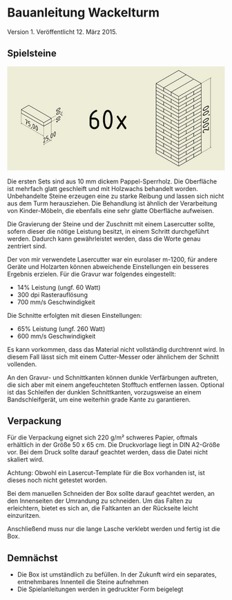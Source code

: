 Bauanleitung Wackelturm
=======================

Version 1. Veröffentlicht 12. März 2015.

Spielsteine
-----------

![Maße Spielsteine](https://raw.githubusercontent.com/edgar-b/Wackelturm/master/img/parts.jpg)

Die ersten Sets sind aus 10 mm dickem Pappel-Sperrholz. Die Oberfläche ist mehrfach glatt geschleift und mit Holzwachs behandelt worden. Unbehandelte Steine erzeugen eine zu starke Reibung und lassen sich nicht aus dem Turm herausziehen. Die Behandlung ist ähnlich der Verarbeitung von Kinder-Möbeln, die ebenfalls eine sehr glatte Oberfläche aufweisen.

Die Gravierung der Steine und der Zuschnitt mit einem Lasercutter sollte, sofern dieser die nötige Leistung besitzt, in einem Schritt durchgeführt werden. Dadurch kann gewährleistet werden, dass die Worte genau zentriert sind.

Der von mir verwendete Lasercutter war ein eurolaser m-1200, für andere Geräte und Holzarten können abweichende Einstellungen ein besseres Ergebnis erzielen. Für die Gravur war folgendes eingestellt:
- 14% Leistung (ungf. 60 Watt)
- 300 dpi Rasterauflösung
- 700 mm/s Geschwindigkeit

Die Schnitte erfolgten mit diesen Einstellungen:
- 65% Leistung (ungf. 260 Watt)
- 600 mm/s Geschwindigkeit

Es kann vorkommen, dass das Material nicht vollständig durchtrennt wird. In diesem Fall lässt sich mit einem Cutter-Messer oder ähnlichem der Schnitt vollenden.

An den Gravur- und Schnittkanten können dunkle Verfärbungen auftreten, die sich aber mit einem angefeuchteten Stofftuch entfernen lassen. Optional ist das Schleifen der dunklen Schnittkanten, vorzugsweise an einem Bandschleifgerät, um eine weiterhin grade Kante zu garantieren.

Verpackung
----------

Für die Verpackung eignet sich 220 g/m² schweres Papier, oftmals erhältlich in der Größe 50 x 65 cm. Die Druckvorlage liegt in DIN A2-Größe vor. Bei dem Druck sollte darauf geachtet werden, dass die Datei nicht skaliert wird.

Achtung: Obwohl ein Lasercut-Template für die Box vorhanden ist, ist dieses noch nicht getestet worden.

Bei dem manuellen Schneiden der Box sollte darauf geachtet werden, an den Innenseiten der Umrandung zu schneiden. Um das Falten zu erleichtern, bietet es sich an, die Faltkanten an der Rückseite leicht einzuritzen.

Anschließend muss nur die lange Lasche verklebt werden und fertig ist die Box.

Demnächst
---------

- Die Box ist umständlich zu befüllen. In der Zukunft wird ein separates, entnehmbares Innenteil die Steine aufnehmen
- Die Spielanleitungen werden in gedruckter Form beigelegt
